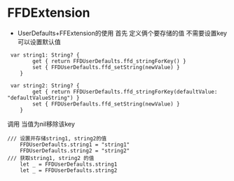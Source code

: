# FFDExtension
* UserDefaults+FFExtension的使用
首先 定义俩个要存储的值 不需要设置key 可以设置默认值
```
 var string1: String? {
        get { return FFDUserDefaults.ffd_stringForKey() }
        set { FFDUserDefaults.ffd_setString(newValue) }
    }

 var string2: String? {
        get { return FFDUserDefaults.ffd_stringForKey(defaultValue: "defaultValueString") }
        set { FFDUserDefaults.ffd_setString(newValue) }
    }
```

调用 当值为nil移除该key
```
/// 设置并存储string1, string2的值
    FFDUserDefaults.string1 = "string1"
    FFDUserDefaults.string2 = "string2"
/// 获取string1, string2 的值
    let _ = FFDUserDefaults.string1
    let _ = FFDUserDefaults.string2
```

